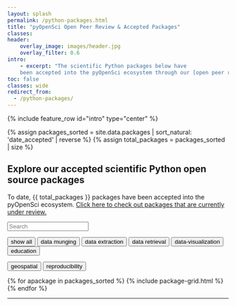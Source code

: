 ```yaml
---
layout: splash
permalink: /python-packages.html
title: "pyOpenSci Open Peer Review & Accepted Packages"
classes:
header:
    overlay_image: images/header.jpg
    overlay_filter: 0.6
intro:
    - excerpt: "The scientific Python packages below have
    been accepted into the pyOpenSci ecosystem through our [open peer review process](/about-peer-review/)."
toc: false
classes: wide
redirect_from:
  - /python-packages/
---
```


{% include feature_row id="intro" type="center" %}

{% assign packages_sorted = site.data.packages | sort_natural: 'date_accepted' | reverse %}
{% assign total_packages = packages_sorted | size %}

## Explore our accepted scientific Python open source packages

To date, {{ total_packages }} packages have been accepted into the pyOpenSci
ecosystem. [Click here to check out packages that are currently under review.](https://github.com/pyOpenSci/software-submission/issues)

<p><input type="text" id="quicksearch" placeholder="Search" /></p>

<div id="filters" class="button-group">
  <button class="button is-checked" data-filter="*">show all</button>
  <button class="button" data-filter=".data-munging">data munging</button>
  <button class="button" data-filter=".data-extraction">data extraction</button>
  <button class="button" data-filter=".data-retrieval">data retrieval</button>
  <button class="button" data-filter=".data-visualization">data-visualization</button>
  <button class="button" data-filter=".education">education</button>

<button class="button" data-filter=".geospatial">geospatial</button>
<button class="button" data-filter=".reproducibility">reproducibility</button>

  <!-- <button class="button" data-filter=":not(.transition)">not transition</button>
  <button class="button" data-filter=".metal:not(.transition)">metal but not transition</button> -->
</div>

<div class="grid-isotope">
{% for apackage in packages_sorted %}
  {% include package-grid.html %}
{% endfor %}
</div>

<hr style="clear:both;">
<br clear="both">
